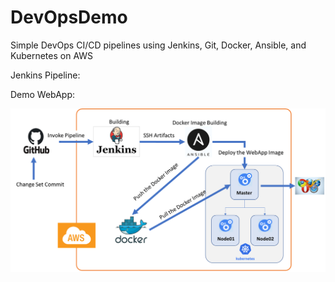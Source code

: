 # DevOpsDemo
Simple DevOps CI/CD pipelines using Jenkins, Git, Docker, Ansible, and Kubernetes on AWS

Jenkins Pipeline:


Demo WebApp:


![image](https://github.com/xinzhao219/DevOpsDemo/blob/master/IMG/framework.png)

